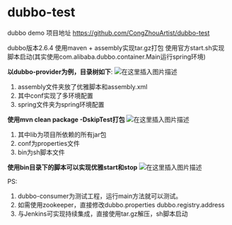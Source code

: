 # dubbo-test
dubbo demo
项目地址 https://github.com/CongZhouArtist/dubbo-test

dubbo版本2.6.4
使用maven + assembly实现tar.gz打包
使用官方start.sh实现脚本启动(其实使用com.alibaba.dubbo.container.Main运行spring环境)

**以dubbo-provider为例，目录树如下**:
![在这里插入图片描述](https://img-blog.csdnimg.cn/2018103023312483.png?x-oss-process=image/watermark,type_ZmFuZ3poZW5naGVpdGk,shadow_10,text_aHR0cHM6Ly9ibG9nLmNzZG4ubmV0L3p4Y2MxMzE0,size_16,color_FFFFFF,t_70)
  
 1. assembly文件夹放了优雅脚本和assembly.xml
 2. 其中conf实现了多环境配置
 3.  spring文件夹为spring环境配置

**使用mvn clean package -DskipTest打包**
![在这里插入图片描述](https://img-blog.csdnimg.cn/2018103023545080.png)
  
 1. 其中lib为项目所依赖的所有jar包 
 2. conf为properties文件 
 3. bin为sh脚本文件

**使用bin目录下的脚本可以实现优雅start和stop**
![在这里插入图片描述](https://img-blog.csdnimg.cn/20181030235907441.png)
  

PS:
 1. dubbo-consumer为测试工程，运行main方法就可以测试。
 2. 如需使用zookeeper，直接修改dubbo.properties  dubbo.registry.address
 3. 与Jenkins可实现持续集成，直接使用tar.gz解压，sh脚本启动

